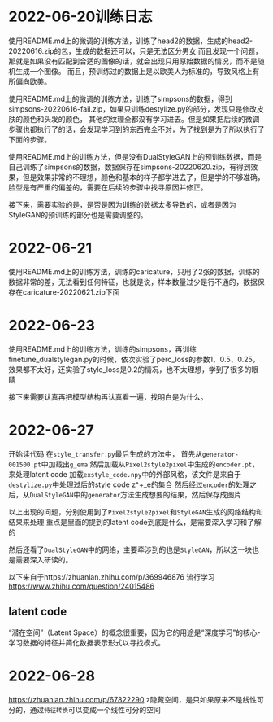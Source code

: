 # 2022-06-20训练日志

使用README.md上的微调的训练方法，训练了head2的数据，生成的head2-20220616.zip的包，生成的数据还可以，只是无法区分男女
而且发现一个问题，那就是如果没有匹配到合适的图像的话，就会出现只用原始数据的情况，而不是随机生成一个图像。
而且，预训练过的数据上是以欧美人为标准的，导致风格上有所偏向欧美。

使用README.md上的微调的训练方法，训练了simpsons的数据，得到simpsons-20220616-fail.zip，如果只训练destylize.py的部分，发现只是修改皮肤的颜色和头发的颜色，
其他的纹理全都没有学习进去。但是如果把后续的微调步骤也都执行了的话，会发现学习到的东西完全不对，为了找到是为了所以执行了下面的步骤。

使用README.md上的训练方法，但是没有DualStyleGAN上的预训练数据，而是自己训练了simpsons的数据，数据保存在simpsons-20220620.zip，有得到效果，但是效果非常的不理想，颜色和基本的样子都学进去了，但是学的不够准确，脸型是有严重的偏差的，需要在后续的步骤中找寻原因并修正。

接下来，需要实验的是，是否是因为训练的数据太多导致的，或者是因为StyleGAN的预训练的部分也是需要调整的。

# 2022-06-21

使用README.md上的训练方法，训练的caricature，只用了2张的数据，训练的数据非常的差，无法看到任何特征，也就是说，样本数量过少是行不通的，数据保存在caricature-20220621.zip下面

# 2022-06-23

使用README.md上的训练方法，训练的simpsons，再训练finetune_dualstylegan.py的时候，依次实验了perc_loss的参数1、0.5、0.25，效果都不太好，还实验了style_loss是0.2的情况，也不太理想，学到了很多的眼睛

接下来需要认真再把模型结构再认真看一遍，找明白是为什么。

# 2022-06-27

开始读代码
在``style_transfer.py``最后生成的方法中，
首先从``generator-001500.pt``中加载出``g_ema``
然后加载从``Pixel2style2pixel``中生成的``encoder.pt``，来处理latent code
加载``exstyle_code.npy``中的外部风格，该文件是来自于``destylize.py``中处理过后的style code z^+_e的集合
然后经过``encoder``的处理之后，从``DualStyleGAN``中的``generator``方法生成想要的结果，然后保存成图片

以上出现的问题，分别使用到了``Pixel2style2pixel``和``StyleGAN``生成的网络结构和结果来处理
重点是里面的提到的latent code到底是什么，是需要深入学习和了解的

然后还看了``DualStyleGAN``中的网络，主要牵涉到的也是``StyleGAN``，所以这一块也是需要深入研读的。

以下来自于https://zhuanlan.zhihu.com/p/369946876
流行学习 https://www.zhihu.com/question/24015486
## latent code
“潜在空间”（Latent Space）的概念很重要，因为它的用途是“深度学习”的核心-学习数据的特征并简化数据表示形式以寻找模式。

# 2022-06-28
https://zhuanlan.zhihu.com/p/67822290
z隐藏空间，是只如果原来不是线性可分的，通过`特征转换`可以变成一个线性可分的空间






